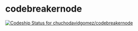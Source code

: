 # codebreakernode
[ ![Codeship Status for chuchodavidgomez/codebreakernode](https://app.codeship.com/projects/d6487a20-3831-0136-e49c-3e0052f26283/status?branch=master)](https://app.codeship.com/projects/289806)
